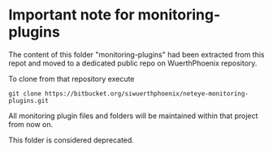 # Important note for monitoring-plugins

The content of this folder "monitoring-plugins" had been extracted from this repot and moved to a dedicated public repo on WuerthPhoenix repository.

To clone from that repository execute
```
git clone https://bitbucket.org/siwuerthphoenix/neteye-monitoring-plugins.git
```

All monitoring plugin files and folders will be maintained within that project from now on.

This folder is considered deprecated.
